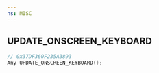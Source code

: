 ```yaml
---
ns: MISC
---
```

## UPDATE_ONSCREEN_KEYBOARD

```c
// 0x37DF360F235A3893
Any UPDATE_ONSCREEN_KEYBOARD();
```

